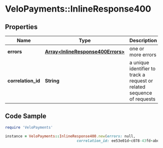 # VeloPayments::InlineResponse400

## Properties

Name | Type | Description | Notes
------------ | ------------- | ------------- | -------------
**errors** | [**Array&lt;InlineResponse400Errors&gt;**](InlineResponse400Errors.md) | one or more errors | [optional] 
**correlation_id** | **String** | a unique identifier to track a request or related sequence of requests | [optional] 

## Code Sample

```ruby
require 'VeloPayments'

instance = VeloPayments::InlineResponse400.new(errors: null,
                                 correlation_id: ee53e01d-c078-43fd-abd4-47e92f4a06cf)
```


